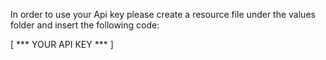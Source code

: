 In order to use your Api key please create a resource file under the values folder and insert the following code: 

<?xml version="1.0" encoding="utf-8"?>
<resources>
    <string name="api_key">[ *** YOUR API KEY *** ]</string>
</resources>
